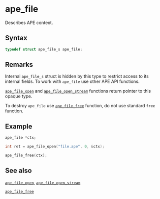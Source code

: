 # ape_file

Describes APE context.

## Syntax

```c
typedef struct ape_file_s ape_file;
```

## Remarks

Internal `ape_file_s` struct is hidden by this type to restrict access to its internal fields. To work with `ape_file` use other APE API functions.

[`ape_file_open`](ape_file_open.md) and [`ape_file_open_stream`](ape_file_open_stream.md) functions return pointer to this opaque type.

To destroy `ape_file` use [`ape_file_free`](ape_file_free.md) function, do not use standard `free` function.

## Example

```c
ape_file *ctx;

int ret = ape_file_open("file.ape", 0, &ctx);

ape_file_free(ctx);

```

## See also

[`ape_file_open`](ape_file_open.md), [`ape_file_open_stream`](ape_file_open_stream.md)

[`ape_file_free`](ape_file_free.md)
